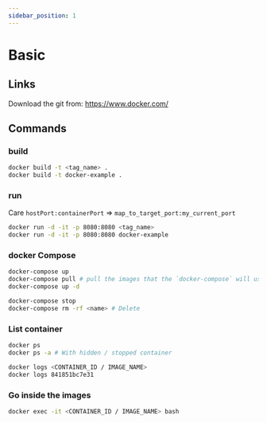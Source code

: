 ```yaml
---
sidebar_position: 1
---
```


# Basic

## Links

Download the git from:
https://www.docker.com/

## Commands


### build
```bash
docker build -t <tag_name> .
docker build -t docker-example .
```

### run
Care `hostPort:containerPort` => `map_to_target_port:my_current_port`

```bash
docker run -d -it -p 8080:8080 <tag_name>
docker run -d -it -p 8080:8080 docker-example
```

### docker Compose
```bash
docker-compose up
docker-compose pull # pull the images that the `docker-compose` will use
docker-compose up -d

docker-compose stop
docker-compose rm -rf <name> # Delete
```

### List container
```bash
docker ps
docker ps -a # With hidden / stopped container

docker logs <CONTAINER_ID / IMAGE_NAME> 
docker logs 841851bc7e31 
```

### Go inside the images
```bash
docker exec -it <CONTAINER_ID / IMAGE_NAME> bash 
```
